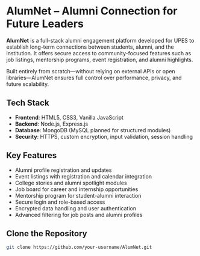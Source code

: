 # AlumNet – Alumni Connection for Future Leaders

**AlumNet** is a full-stack alumni engagement platform developed for UPES to establish long-term connections between students, alumni, and the institution. It offers secure access to community-focused features such as job listings, mentorship programs, event registration, and alumni highlights.

Built entirely from scratch—without relying on external APIs or open libraries—AlumNet ensures full control over performance, privacy, and future scalability.

## Tech Stack

- **Frontend**: HTML5, CSS3, Vanilla JavaScript  
- **Backend**: Node.js, Express.js  
- **Database**: MongoDB (MySQL planned for structured modules)  
- **Security**: HTTPS, custom encryption, input validation, session handling

## Key Features

- Alumni profile registration and updates
- Event listings with registration and calendar integration
- College stories and alumni spotlight modules
- Job board for career and internship opportunities
- Mentorship program for student-alumni interaction
- Secure login and role-based access
- Encrypted data handling and user authentication
- Advanced filtering for job posts and alumni profiles

## Clone the Repository

```bash
git clone https://github.com/your-username/AlumNet.git
